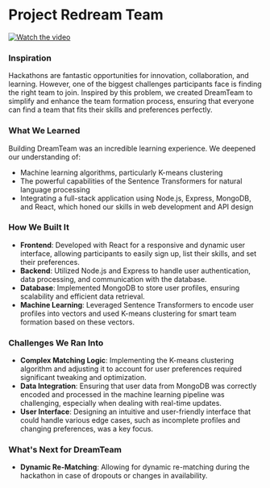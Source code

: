 # Project Redream Team

[![Watch the video](https://github.com/user-attachments/assets/79dd531d-ce4a-46ac-9c09-85f1f875cac8/thumbnail-image.png)](https://github.com/user-attachments/assets/79dd531d-ce4a-46ac-9c09-85f1f875cac8/25042592-6a6f-4964-adbe-ac1d901b01bc)

### Inspiration
Hackathons are fantastic opportunities for innovation, collaboration, and learning. However, one of the biggest challenges participants face is finding the right team to join. Inspired by this problem, we created DreamTeam to simplify and enhance the team formation process, ensuring that everyone can find a team that fits their skills and preferences perfectly.

### What We Learned
Building DreamTeam was an incredible learning experience. We deepened our understanding of:
- Machine learning algorithms, particularly K-means clustering
- The powerful capabilities of the Sentence Transformers for natural language processing
- Integrating a full-stack application using Node.js, Express, MongoDB, and React, which honed our skills in web development and API design

### How We Built It
- **Frontend**: Developed with React for a responsive and dynamic user interface, allowing participants to easily sign up, list their skills, and set their preferences.
- **Backend**: Utilized Node.js and Express to handle user authentication, data processing, and communication with the database.
- **Database**: Implemented MongoDB to store user profiles, ensuring scalability and efficient data retrieval.
- **Machine Learning**: Leveraged Sentence Transformers to encode user profiles into vectors and used K-means clustering for smart team formation based on these vectors.

### Challenges We Ran Into
- **Complex Matching Logic**: Implementing the K-means clustering algorithm and adjusting it to account for user preferences required significant tweaking and optimization.
- **Data Integration**: Ensuring that user data from MongoDB was correctly encoded and processed in the machine learning pipeline was challenging, especially when dealing with real-time updates.
- **User Interface**: Designing an intuitive and user-friendly interface that could handle various edge cases, such as incomplete profiles and changing preferences, was a key focus.

### What's Next for DreamTeam
- **Dynamic Re-Matching**: Allowing for dynamic re-matching during the hackathon in case of dropouts or changes in availability.

